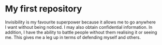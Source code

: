 # My first repository 

Invisibility is my favourite superpower because it allows me to go anywhere I want without being noticed. I may also obtain confidential information. In addition, I have the ability to battle people without them realising it or seeing me. This gives me a leg up in terms of defending myself and others.
